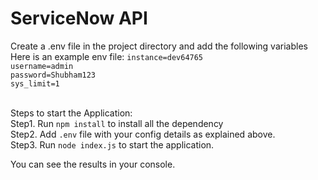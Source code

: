 # ServiceNow API

Create a .env file in the project directory and add the following variables
Here is an example env file:
`instance=dev64765`<br>
`username=admin`<br>
`password=Shubham123`<br>
`sys_limit=1`<br>
 <br>

Steps to start the Application:
<br>Step1. Run `npm install` to install all the dependency<br>
Step2. Add `.env` file with your config details as explained above.<br>
Step3. Run `node index.js` to start the application.<br>

You can see the results in your console.

